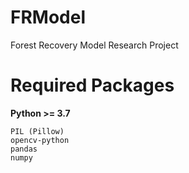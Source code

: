 # FRModel

Forest Recovery Model Research Project

# Required Packages

**Python >= 3.7**

```
PIL (Pillow)
opencv-python
pandas
numpy
```
